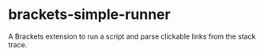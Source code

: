 brackets-simple-runner
======================

A Brackets extension to run a script and parse clickable links from the stack trace.
